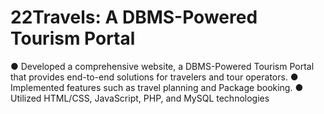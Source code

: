 # 22Travels: A DBMS-Powered Tourism Portal

● Developed a comprehensive website, a DBMS-Powered Tourism Portal that provides end-to-end solutions
  for travelers and tour operators.
● Implemented features such as travel planning and Package booking.
● Utilized HTML/CSS, JavaScript, PHP, and MySQL technologies

